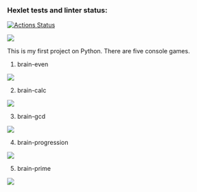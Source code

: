 ### Hexlet tests and linter status:
[![Actions Status](https://github.com/procoview/python-project-49/actions/workflows/hexlet-check.yml/badge.svg)](https://github.com/procoview/python-project-49/actions)

<a href="https://codeclimate.com/github/procoview/python-project-49/maintainability"><img src="https://api.codeclimate.com/v1/badges/d2ca59d5d5d8b5e2763d/maintainability" /></a>

This is my first project on Python. There are five console games.

1. brain-even

<a href="https://asciinema.org/a/A0ogWW6nwh1BWmJGMtBBAt3Fd" target="_blank"><img src="https://asciinema.org/a/A0ogWW6nwh1BWmJGMtBBAt3Fd.svg" /></a>

2. brain-calc

<a href="https://asciinema.org/a/LJatzEZbZ8hyL7aygrwDvFqaB" target="_blank"><img src="https://asciinema.org/a/LJatzEZbZ8hyL7aygrwDvFqaB.svg" /></a>

3. brain-gcd

<a href="https://asciinema.org/a/3d0MKywYW1cMm9IbjyPA84yxz" target="_blank"><img src="https://asciinema.org/a/3d0MKywYW1cMm9IbjyPA84yxz.svg" /></a>

4. brain-progression

<a href="https://asciinema.org/a/gnf0BaPndxDoIuDqzrau3lptT" target="_blank"><img src="https://asciinema.org/a/gnf0BaPndxDoIuDqzrau3lptT.svg" /></a>

5. brain-prime

<a href="https://asciinema.org/a/pNLqo0mqgeTlmxOWKTIRqerJh" target="_blank"><img src="https://asciinema.org/a/pNLqo0mqgeTlmxOWKTIRqerJh.svg" /></a>